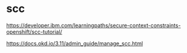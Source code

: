 # scc

https://developer.ibm.com/learningpaths/secure-context-constraints-openshift/scc-tutorial/

https://docs.okd.io/3.11/admin_guide/manage_scc.html